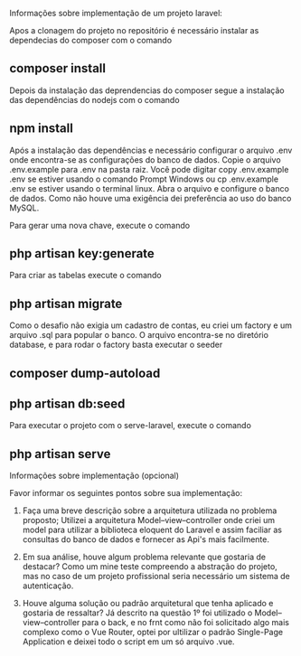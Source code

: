 Informações sobre implementação de um projeto laravel:

Apos a clonagem do projeto no repositório é necessário instalar as dependecias do composer com o comando

## composer install

Depois da instalação das deprendencias do composer segue a instalação das dependências do nodejs com o comando

## npm install

Após a instalação das dependências e necessário configurar o arquivo .env onde encontra-se as configurações do banco de dados. Copie o arquivo .env.example para .env na pasta raiz. Você pode digitar copy .env.example .env se estiver usando o comando Prompt Windows ou cp .env.example .env se estiver usando o terminal linux. Abra o arquivo e configure o banco de dados. Como não houve uma exigência dei preferência ao uso do banco MySQL.

Para gerar uma nova chave, execute o comando

## php artisan key:generate

Para criar as tabelas execute o comando

## php artisan migrate

Como o desafio não exigia um cadastro de contas, eu criei um factory e um arquivo .sql para popular o banco. O arquivo encontra-se no diretório database, e para rodar o factory basta executar o seeder

## composer dump-autoload
## php artisan db:seed

Para executar o projeto com o serve-laravel, execute o comando

## php artisan serve

Informações sobre implementação (opcional)

Favor informar os seguintes pontos sobre sua implementação:

1) Faça uma breve descrição sobre a arquitetura utilizada no problema proposto;
Utilizei a arquitetura Model–view–controller onde criei um model para utilizar a biblioteca eloquent do Laravel e assim faciliar as consultas do banco de dados e fornecer as Api's mais facilmente.

2) Em sua análise, houve algum problema relevante que gostaria de destacar?
Como um mine teste compreendo a abstração do projeto, mas no caso de um projeto profissional  seria necessário um sistema de autenticação.

3) Houve alguma solução ou padrão arquitetural que tenha aplicado e gostaria de ressaltar?
Já descrito na questão 1º foi utilizado o Model–view–controller para o back, e no frnt como não foi solicitado algo mais complexo como o Vue Router, optei por ultilizar o padrão Single-Page Application e deixei todo o script em um só arquivo .vue.